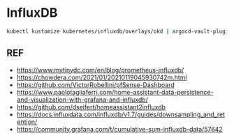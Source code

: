 # InfluxDB

```bash
kubectl kustomize kubernetes/influxdb/overlays/okd | argocd-vault-plugin generate - | kubectl apply -f -
```

## REF

- <https://www.mytinydc.com/en/blog/prometheus-influxdb/>
- <https://chowdera.com/2021/01/20210119045930742m.html>
- <https://github.com/VictorRobellini/pfSense-Dashboard>
- <https://www.paolotagliaferri.com/home-assistant-data-persistence-and-visualization-with-grafana-and-influxdb/>
- <https://github.com/dseifert/homeassistant2influxdb>
- <https://docs.influxdata.com/influxdb/v1.7/guides/downsampling_and_retention/>
- <https://community.grafana.com/t/cumulative-sum-influxdb-data/57642>
